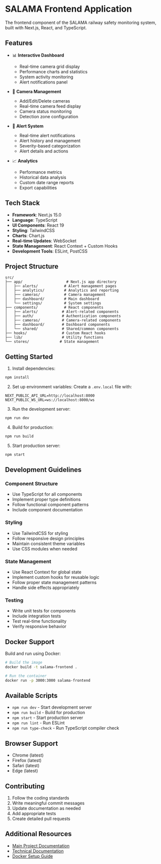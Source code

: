 # SALAMA Frontend Application

The frontend component of the SALAMA railway safety monitoring system, built with Next.js, React, and TypeScript.

## Features

- 📊 **Interactive Dashboard**

  - Real-time camera grid display
  - Performance charts and statistics
  - System activity monitoring
  - Alert notifications panel

- 🎥 **Camera Management**

  - Add/Edit/Delete cameras
  - Real-time camera feed display
  - Camera status monitoring
  - Detection zone configuration

- 🚨 **Alert System**

  - Real-time alert notifications
  - Alert history and management
  - Severity-based categorization
  - Alert details and actions

- 📈 **Analytics**
  - Performance metrics
  - Historical data analysis
  - Custom date range reports
  - Export capabilities

## Tech Stack

- **Framework**: Next.js 15.0
- **Language**: TypeScript
- **UI Components**: React 19
- **Styling**: TailwindCSS
- **Charts**: Chart.js
- **Real-time Updates**: WebSocket
- **State Management**: React Context + Custom Hooks
- **Development Tools**: ESLint, PostCSS

## Project Structure

```
src/
├── app/                    # Next.js app directory
│   ├── alerts/            # Alert management pages
│   ├── analytics/         # Analytics and reporting
│   ├── cameras/           # Camera management
│   ├── dashboard/         # Main dashboard
│   └── settings/          # System settings
├── components/            # React components
│   ├── alerts/           # Alert-related components
│   ├── auth/             # Authentication components
│   ├── cameras/          # Camera-related components
│   ├── dashboard/        # Dashboard components
│   └── shared/           # Shared/common components
├── hooks/                # Custom React hooks
├── lib/                  # Utility functions
└── stores/              # State management
```

## Getting Started

1. Install dependencies:

```bash
npm install
```

2. Set up environment variables:
   Create a `.env.local` file with:

```env
NEXT_PUBLIC_API_URL=http://localhost:8000
NEXT_PUBLIC_WS_URL=ws://localhost:8000/ws
```

3. Run the development server:

```bash
npm run dev
```

4. Build for production:

```bash
npm run build
```

5. Start production server:

```bash
npm start
```

## Development Guidelines

### Component Structure

- Use TypeScript for all components
- Implement proper type definitions
- Follow functional component patterns
- Include component documentation

### Styling

- Use TailwindCSS for styling
- Follow responsive design principles
- Maintain consistent theme variables
- Use CSS modules when needed

### State Management

- Use React Context for global state
- Implement custom hooks for reusable logic
- Follow proper state management patterns
- Handle side effects appropriately

### Testing

- Write unit tests for components
- Include integration tests
- Test real-time functionality
- Verify responsive behavior

## Docker Support

Build and run using Docker:

```bash
# Build the image
docker build -t salama-frontend .

# Run the container
docker run -p 3000:3000 salama-frontend
```

## Available Scripts

- `npm run dev` - Start development server
- `npm run build` - Build for production
- `npm start` - Start production server
- `npm run lint` - Run ESLint
- `npm run type-check` - Run TypeScript compiler check

## Browser Support

- Chrome (latest)
- Firefox (latest)
- Safari (latest)
- Edge (latest)

## Contributing

1. Follow the coding standards
2. Write meaningful commit messages
3. Update documentation as needed
4. Add appropriate tests
5. Create detailed pull requests

## Additional Resources

- [Main Project Documentation](../README.md)
- [Technical Documentation](./docs/)
- [Docker Setup Guide](./README.Docker.md)
